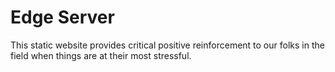 # Edge Server

This static website provides critical positive reinforcement to our folks in the field when things are at their most stressful. 